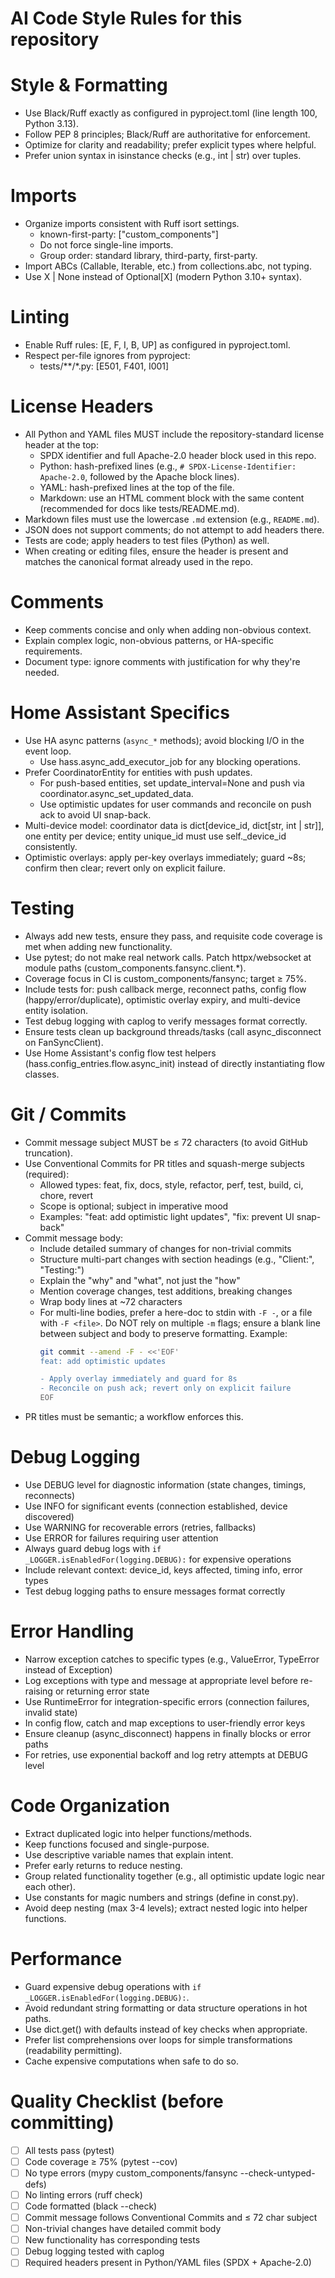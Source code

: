 # AI Code Style Rules for this repository

# Style & Formatting
- Use Black/Ruff exactly as configured in pyproject.toml (line length 100, Python 3.13).
- Follow PEP 8 principles; Black/Ruff are authoritative for enforcement.
- Optimize for clarity and readability; prefer explicit types where helpful.
- Prefer union syntax in isinstance checks (e.g., int | str) over tuples.

# Imports
- Organize imports consistent with Ruff isort settings.
  - known-first-party: ["custom_components"]
  - Do not force single-line imports.
  - Group order: standard library, third-party, first-party.
- Import ABCs (Callable, Iterable, etc.) from collections.abc, not typing.
- Use X | None instead of Optional[X] (modern Python 3.10+ syntax).

# Linting
- Enable Ruff rules: [E, F, I, B, UP] as configured in pyproject.toml.
- Respect per-file ignores from pyproject:
  - tests/**/*.py: [E501, F401, I001]

# License Headers
- All Python and YAML files MUST include the repository-standard license header at the top:
  - SPDX identifier and full Apache-2.0 header block used in this repo.
  - Python: hash-prefixed lines (e.g., `# SPDX-License-Identifier: Apache-2.0`, followed by the Apache block lines).
  - YAML: hash-prefixed lines at the top of the file.
  - Markdown: use an HTML comment block with the same content (recommended for docs like tests/README.md).
- Markdown files must use the lowercase `.md` extension (e.g., `README.md`).
- JSON does not support comments; do not attempt to add headers there.
- Tests are code; apply headers to test files (Python) as well.
- When creating or editing files, ensure the header is present and matches the canonical format already used in the repo.

# Comments
- Keep comments concise and only when adding non-obvious context.
- Explain complex logic, non-obvious patterns, or HA-specific requirements.
- Document type: ignore comments with justification for why they're needed.

# Home Assistant Specifics
- Use HA async patterns (`async_*` methods); avoid blocking I/O in the event loop.
  - Use hass.async_add_executor_job for any blocking operations.
- Prefer CoordinatorEntity for entities with push updates.
  - For push-based entities, set update_interval=None and push via coordinator.async_set_updated_data.
  - Use optimistic updates for user commands and reconcile on push ack to avoid UI snap-back.
- Multi-device model: coordinator data is dict[device_id, dict[str, int | str]], one entity per
  device; entity unique_id must use self._device_id consistently.
- Optimistic overlays: apply per-key overlays immediately; guard ~8s; confirm then clear;
  revert only on explicit failure.

# Testing
- Always add new tests, ensure they pass, and requisite code coverage is met when adding new functionality.
- Use pytest; do not make real network calls. Patch httpx/websocket at module paths (custom_components.fansync.client.*).
- Coverage focus in CI is custom_components/fansync; target ≥ 75%.
- Include tests for: push callback merge, reconnect paths, config flow (happy/error/duplicate),
  optimistic overlay expiry, and multi-device entity isolation.
- Test debug logging with caplog to verify messages format correctly.
- Ensure tests clean up background threads/tasks (call async_disconnect on FanSyncClient).
- Use Home Assistant's config flow test helpers (hass.config_entries.flow.async_init) instead of
  directly instantiating flow classes.

# Git / Commits
- Commit message subject MUST be ≤ 72 characters (to avoid GitHub truncation).
- Use Conventional Commits for PR titles and squash-merge subjects (required):
  - Allowed types: feat, fix, docs, style, refactor, perf, test, build, ci, chore, revert
  - Scope is optional; subject in imperative mood
  - Examples: "feat: add optimistic light updates", "fix: prevent UI snap-back"
- Commit message body:
  - Include detailed summary of changes for non-trivial commits
  - Structure multi-part changes with section headings (e.g., "Client:", "Testing:")
  - Explain the "why" and "what", not just the "how"
  - Mention coverage changes, test additions, breaking changes
  - Wrap body lines at ~72 characters
  - For multi-line bodies, prefer a here-doc to stdin with `-F -`, or a file
    with `-F <file>`. Do NOT rely on multiple `-m` flags; ensure a blank line
    between subject and body to preserve formatting. Example:
    ```bash
    git commit --amend -F - <<'EOF'
    feat: add optimistic updates

    - Apply overlay immediately and guard for 8s
    - Reconcile on push ack; revert only on explicit failure
    EOF
    ```
- PR titles must be semantic; a workflow enforces this.

# Debug Logging
- Use DEBUG level for diagnostic information (state changes, timings, reconnects)
- Use INFO for significant events (connection established, device discovered)
- Use WARNING for recoverable errors (retries, fallbacks)
- Use ERROR for failures requiring user attention
- Always guard debug logs with `if _LOGGER.isEnabledFor(logging.DEBUG):` for expensive operations
- Include relevant context: device_id, keys affected, timing info, error types
- Test debug logging paths to ensure messages format correctly

# Error Handling
- Narrow exception catches to specific types (e.g., ValueError, TypeError instead of Exception)
- Log exceptions with type and message at appropriate level before re-raising or returning error state
- Use RuntimeError for integration-specific errors (connection failures, invalid state)
- In config flow, catch and map exceptions to user-friendly error keys
- Ensure cleanup (async_disconnect) happens in finally blocks or error paths
- For retries, use exponential backoff and log retry attempts at DEBUG level

# Code Organization
- Extract duplicated logic into helper functions/methods.
- Keep functions focused and single-purpose.
- Use descriptive variable names that explain intent.
- Prefer early returns to reduce nesting.
- Group related functionality together (e.g., all optimistic update logic near each other).
- Use constants for magic numbers and strings (define in const.py).
- Avoid deep nesting (max 3-4 levels); extract nested logic into helper functions.

# Performance
- Guard expensive debug operations with `if _LOGGER.isEnabledFor(logging.DEBUG):`.
- Avoid redundant string formatting or data structure operations in hot paths.
- Use dict.get() with defaults instead of key checks when appropriate.
- Prefer list comprehensions over loops for simple transformations (readability permitting).
- Cache expensive computations when safe to do so.

# Quality Checklist (before committing)
- [ ] All tests pass (pytest)
- [ ] Code coverage ≥ 75% (pytest --cov)
- [ ] No type errors (mypy custom_components/fansync --check-untyped-defs)
- [ ] No linting errors (ruff check)
- [ ] Code formatted (black --check)
- [ ] Commit message follows Conventional Commits and ≤ 72 char subject
- [ ] Non-trivial changes have detailed commit body
- [ ] New functionality has corresponding tests
- [ ] Debug logging tested with caplog
- [ ] Required headers present in Python/YAML files (SPDX + Apache-2.0)
